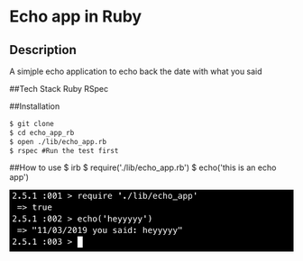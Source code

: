# Echo app in Ruby

## Description
A simjple echo application to echo back the date with what you said

##Tech Stack
Ruby
RSpec

##Installation

    $ git clone 
    $ cd echo_app_rb
    $ open ./lib/echo_app.rb
    $ rspec #Run the test first

##How to use
    $ irb
    $ require('./lib/echo_app.rb')
    $ echo('this is an echo app')
    
![how](https://github.com/anhuiyang/Echo_app_rb/blob/master/images/Screenshot%202019-03-11%20at%203.40.51%20pm.png?raw=true)
